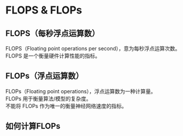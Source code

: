# FLOPS & FLOPs

## FLOPS（每秒浮点运算数）

<h2 id="FLOPS" style="display:none"></h2>

FLOPS（Floating point operations per second），意为每秒浮点运算次数。</br>
FLOPS 是一个衡量硬件计算性能的指标。

## FLOPs（浮点运算数）

<h2 id="FLOPs" style="display:none"></h2>

FLOPs（Floating point operations），浮点运算数为一种计算量。</br>
FLOPs 用于衡量算法/模型的复杂度。</br>
不能将 FLOPs 作为唯一的衡量神经网络速度的指标。

## 如何计算FLOPs


